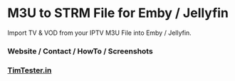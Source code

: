 # M3U to STRM File for Emby / Jellyfin


Import TV & VOD from your IPTV M3U File into Emby / Jellyfin.


### Website / Contact / HowTo / Screenshots
### [TimTester.in](https://timtester.in/programs/m3u-to-strm-file-for-emby-jellyfin/)




